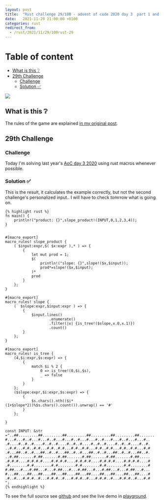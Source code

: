 ```yaml
---
layout: post
title:  "Rust challenge 29/100 - advent of code 2020 day 3  part 1 and 2"
date:   2021-11-29 21:00:00 +0100
categories: rust
redirect_from:
  - /rust/2021/11/29/100rust-29
---
```



#  Table of content
<!-- MarkdownTOC autolink="true" -->

- [What is this :grey_question:](#what-is-this-grey_question)
- [29th Challenge](#29th-challenge)
	- [Challenge](#challenge)
	- [Solution :white_check_mark:](#solution-white_check_mark)

<!-- /MarkdownTOC -->
![](/assets/img/aoc.png)
## What is this :grey_question: 

The rules of the game are explained [in my original post](https://maebli.github.io/rust/2021/10/18/100rust.html). 

## 29th Challenge
### Challenge

Today I'm solving last year's [AoC day 3 2020](ttps://adventofcode.com/2020/day/3) using rust macros whenever possible.

### Solution :white_check_mark:

This is the result, it calculates the example correctly, but not the second challenge's personalized input.. I will have to check tomrrow what is going on. 

	{% highlight rust %}
	fn main() {
	    println!("product: {}",slope_product!(INPUT,0,1,2,3,4));
	}


	#[macro_export]
	macro_rules! slope_product {
	    ( $input:expr,$( $x:expr ),* ) => {
	        {
	            let mut prod = 1;
	            $(
	                println!("slope: {}",slope!($x,$input));
	                prod*=slope!($x,$input);
	            )*
	            prod
	        }
	    };
	}

	#[macro_export]
	macro_rules! slope {
	    (  $slope:expr,$input:expr ) => {
	        {
	            $input.lines()
	                    .enumerate()
	                    .filter(|x| {is_tree!($slope,x.0,x.1)})
	                    .count()
	        }
	    };
	}

	#[macro_export]
	macro_rules! is_tree {
	    (4,$i:expr,$s:expr) => {
	        {
	            match $i % 2 {
	                0 => is_tree!(0,$i,$s),
	                _ => false
	            }
	        }
	    };
	    ($slope:expr,$i:expr,$s:expr) => {
	        {
	            $s.chars().nth(($i*(1+$slope*2))%$s.chars().count()).unwrap() == '#'
	        }
	    };

	}

	const INPUT: &str ="..##.........##.........##.........##.........##.........##.......
	#...#...#..#...#...#..#...#...#..#...#...#..#...#...#..#...#...#..
	.#....#..#..#....#..#..#....#..#..#....#..#..#....#..#..#....#..#.
	..#.#...#.#..#.#...#.#..#.#...#.#..#.#...#.#..#.#...#.#..#.#...#.#
	.#...##..#..#...##..#..#...##..#..#...##..#..#...##..#..#...##..#.
	..#.##.......#.##.......#.##.......#.##.......#.##.......#.##.....
	.#.#.#....#.#.#.#....#.#.#.#....#.#.#.#....#.#.#.#....#.#.#.#....#
	.#........#.#........#.#........#.#........#.#........#.#........#
	#.##...#...#.##...#...#.##...#...#.##...#...#.##...#...#.##...#...
	#...##....##...##....##...##....##...##....##...##....##...##....#
	.#..#...#.#.#..#...#.#.#..#...#.#.#..#...#.#.#..#...#.#.#..#...#.#
	";
	{% endhighlight %}


To see the full source see [github](https://github.com/maebli/100rustsnippets/tree/master/aco-2020-day3) and see the live demo in [playground](https://play.rust-lang.org/?version=stable&edition=2021&gist=1a5a59360ddcee424083abe8bdd4cbe7). 
